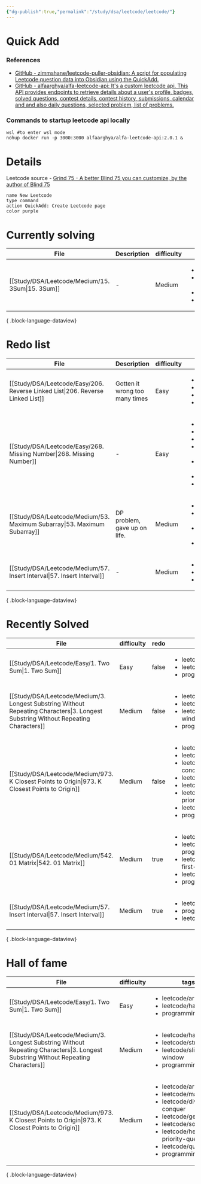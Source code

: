 ```yaml
---
{"dg-publish":true,"permalink":"/study/dsa/leetcode/leetcode/"}
---
```


# Quick Add
### References 
-  [GitHub - zimmshane/leetcode-puller-obsidian: A script for populating Leetcode question data into Obsidian using the QuickAdd.](https://github.com/zimmshane/leetcode-puller-obsidian)
- [GitHub - alfaarghya/alfa-leetcode-api: It's a custom leetcode api. This API provides endpoints to retrieve details about a user's profile, badges, solved questions, contest details, contest history, submissions, calendar and and also daily questions, selected problem, list of problems.](https://github.com/alfaarghya/alfa-leetcode-api)
### Commands to startup leetcode api locally

```shell
wsl #to enter wsl mode
nohup docker run -p 3000:3000 alfaarghya/alfa-leetcode-api:2.0.1 &
```


# Details
Leetcode source - [Grind 75 - A better Blind 75 you can customize, by the author of Blind 75](https://www.techinterviewhandbook.org/grind75/?hours=5&weeks=26)

```button
name New Leetcode
type command
action QuickAdd: Create Leetcode page
color purple
```

# Currently solving
| File                                                | Description | difficulty | tags                                                                                                                 | link                               | Date                         |
| --------------------------------------------------- | ----------- | ---------- | -------------------------------------------------------------------------------------------------------------------- | ---------------------------------- | ---------------------------- |
| [[Study/DSA/Leetcode/Medium/15. 3Sum\|15. 3Sum]] | \-          | Medium     | <ul><li>leetcode/array</li><li>leetcode/two-pointers</li><li>leetcode/sorting</li><li>programming/practice</li></ul> | https://leetcode.com/problems/3sum | 11:37 PM - December 18, 2024 |

{ .block-language-dataview}

# Redo list 
| File                                                                              | Description                    | difficulty | tags                                                                                                                                                                                                      | link                                              | Date                        |
| --------------------------------------------------------------------------------- | ------------------------------ | ---------- | --------------------------------------------------------------------------------------------------------------------------------------------------------------------------------------------------------- | ------------------------------------------------- | --------------------------- |
| [[Study/DSA/Leetcode/Easy/206. Reverse Linked List\|206. Reverse Linked List]] | Gotten it wrong too many times | Easy       | <ul><li>leetcode/linked-list</li><li>leetcode/recursion</li><li>programming/practice</li><li>leetcode/problem</li></ul>                                                                                   | https://leetcode.com/problems/reverse-linked-list | 7:24 AM - December 04, 2024 |
| [[Study/DSA/Leetcode/Easy/268. Missing Number\|268. Missing Number]]           | \-                             | Easy       | <ul><li>leetcode/array</li><li>leetcode/hash-table</li><li>leetcode/math</li><li>leetcode/binary-search</li><li>leetcode/bit-manipulation</li><li>leetcode/sorting</li><li>programming/practice</li></ul> | https://leetcode.com/problems/missing-number      | 8:31 PM - December 04, 2024 |
| [[Study/DSA/Leetcode/Medium/53. Maximum Subarray\|53. Maximum Subarray]]       | DP problem, gave up on life.   | Medium     | <ul><li>leetcode/array</li><li>leetcode/divide-and-conquer</li><li>leetcode/dynamic-programming</li><li>programming/practice</li></ul>                                                                    | https://leetcode.com/problems/maximum-subarray    | 8:51 PM - December 04, 2024 |
| [[Study/DSA/Leetcode/Medium/57. Insert Interval\|57. Insert Interval]]         | \-                             | Medium     | <ul><li>leetcode/array</li><li>programming/practice</li><li>leetcode/interval</li></ul>                                                                                                                   | https://leetcode.com/problems/insert-interval     | 8:03 PM - December 05, 2024 |

{ .block-language-dataview}

# Recently Solved
| File                                                                                                                                  | difficulty | redo  | tags                                                                                                                                                                                                                                         | file.ctime                  |
| ------------------------------------------------------------------------------------------------------------------------------------- | ---------- | ----- | -------------------------------------------------------------------------------------------------------------------------------------------------------------------------------------------------------------------------------------------- | --------------------------- |
| [[Study/DSA/Leetcode/Easy/1. Two Sum\|1. Two Sum]]                                                                                 | Easy       | false | <ul><li>leetcode/array</li><li>leetcode/hash-table</li><li>programming/practice</li></ul>                                                                                                                                                    | 8:58 AM - December 19, 2024 |
| [[Study/DSA/Leetcode/Medium/3. Longest Substring Without Repeating Characters\|3. Longest Substring Without Repeating Characters]] | Medium     | false | <ul><li>leetcode/hash-table</li><li>leetcode/string</li><li>leetcode/sliding-window</li><li>programming/practice</li></ul>                                                                                                                   | 8:27 AM - December 18, 2024 |
| [[Study/DSA/Leetcode/Medium/973. K Closest Points to Origin\|973. K Closest Points to Origin]]                                     | Medium     | false | <ul><li>leetcode/array</li><li>leetcode/math</li><li>leetcode/divide-and-conquer</li><li>leetcode/geometry</li><li>leetcode/sorting</li><li>leetcode/heap-priority-queue</li><li>leetcode/quickselect</li><li>programming/practice</li></ul> | 7:31 PM - December 17, 2024 |
| [[Study/DSA/Leetcode/Medium/542. 01 Matrix\|542. 01 Matrix]]                                                                       | Medium     | true  | <ul><li>leetcode/array</li><li>leetcode/dynamic-programming</li><li>leetcode/breadth-first-search</li><li>leetcode/matrix</li><li>programming/practice</li></ul>                                                                             | 7:48 AM - December 12, 2024 |
| [[Study/DSA/Leetcode/Medium/57. Insert Interval\|57. Insert Interval]]                                                             | Medium     | true  | <ul><li>leetcode/array</li><li>programming/practice</li><li>leetcode/interval</li></ul>                                                                                                                                                      | 8:03 PM - December 05, 2024 |

{ .block-language-dataview}

# Hall of fame
| File                                                                                                                                  | difficulty | tags                                                                                                                                                                                                                                         | link                                                                         |
| ------------------------------------------------------------------------------------------------------------------------------------- | ---------- | -------------------------------------------------------------------------------------------------------------------------------------------------------------------------------------------------------------------------------------------- | ---------------------------------------------------------------------------- |
| [[Study/DSA/Leetcode/Easy/1. Two Sum\|1. Two Sum]]                                                                                 | Easy       | <ul><li>leetcode/array</li><li>leetcode/hash-table</li><li>programming/practice</li></ul>                                                                                                                                                    | https://leetcode.com/problems/two-sum                                        |
| [[Study/DSA/Leetcode/Medium/3. Longest Substring Without Repeating Characters\|3. Longest Substring Without Repeating Characters]] | Medium     | <ul><li>leetcode/hash-table</li><li>leetcode/string</li><li>leetcode/sliding-window</li><li>programming/practice</li></ul>                                                                                                                   | https://leetcode.com/problems/longest-substring-without-repeating-characters |
| [[Study/DSA/Leetcode/Medium/973. K Closest Points to Origin\|973. K Closest Points to Origin]]                                     | Medium     | <ul><li>leetcode/array</li><li>leetcode/math</li><li>leetcode/divide-and-conquer</li><li>leetcode/geometry</li><li>leetcode/sorting</li><li>leetcode/heap-priority-queue</li><li>leetcode/quickselect</li><li>programming/practice</li></ul> | https://leetcode.com/problems/k-closest-points-to-origin                     |

{ .block-language-dataview}
